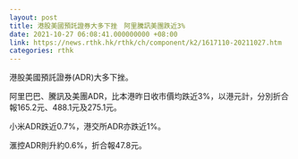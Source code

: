 ```yaml
---
layout: post
title: 港股美國預託證券大多下挫　阿里騰訊美團跌近3%
date: 2021-10-27 06:08:41.000000000 +08:00
link: https://news.rthk.hk/rthk/ch/component/k2/1617110-20211027.htm
categories: rthk
---
```


港股美國預託證券(ADR)大多下挫。

阿里巴巴、騰訊及美團ADR，比本港昨日收市價均跌近3%，以港元計，分別折合報165.2元、488.1元及275.1元。

小米ADR跌近0.7%，港交所ADR亦跌近1%。

滙控ADR則升約0.6%，折合報47.8元。

